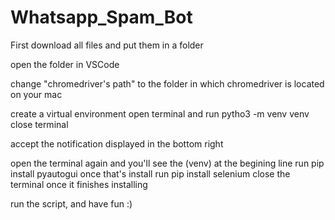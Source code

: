 # Whatsapp_Spam_Bot

First download all files and put them in a folder

open the folder in VSCode

change "chromedriver's path" to the folder in which chromedriver is located on your mac

create a virtual environment
open terminal and run pytho3 -m venv venv
close terminal

accept the notification displayed in the bottom right

open the terminal again and you'll see the (venv) at the begining line
run pip install pyautogui
once that's install
run pip install selenium 
close the terminal once it finishes installing

run the script, and have fun :)
